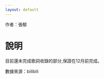 ```yaml
---
layout: default
---
```

作者：張郁

# [](#header-1)說明

目前還未完成歌詞收錄的部分,保證在12月前完成。

數據來源：bilibili

## [](#header-2)

